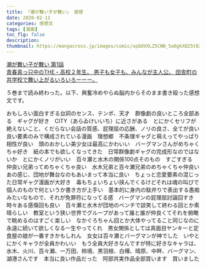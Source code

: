 ```yaml
---
title: 『潮が舞い子が舞い』 感想
date: 2020-02-11
categories: 感想文
tags: [漫画]
toc_flg: false
description: 
thumbnail: https://mangacross.jp/images/comic/xpbOVXLZ5CNN_5a6gkXQ25t020sDb9fWRFMudOPeO2I/image_sp/original.jpg?1554451812
---
```


<div class="bcard-wrapper">
<a href="https://mangacross.jp/comics/shiomai/1" rel="nofollow" target="_blank">
<span class="bcard-main withogimg">
<div class="bcard-title">
潮が舞い子が舞い 第1話
</div>
<div class="bcard-description">
青春真っ只中のTHE・高校２年生。
男子も女子も、みんなが主人公。
田舎町の共学校で舞い上がるいろいろーーー。
</div>
<div class="bcard-img" style="background-image: url(https://mangacross.jp/images/comic/xpbOVXLZ5CNN_5a6gkXQ25t020sDb9fWRFMudOPeO2I/ogp/original.png?1554451887)">
</div></span></a></div>

５巻まで読み終わった。以下、興奮冷めやらぬ脳内からそのまま書き殴った感想文です。

おもしろい面白すぎる台詞のセンス、テンポ、天才　群像劇の良いところ全部ある　ギャグが好き　CITY（あらゐけいいち）に近さがある　とにかくセリフが絶えないこと、くだらない会話の質感、屁理屈の応酬、ノリの良さ、全てが良い　良い要素のみで構成されている漫画　理想郷　不条理ギャグと萌えってやっぱり相性が良い　頭のおかしい美少女は最高にかわいい　バーグマンさんがめちゃくちゃ好き　紙の本でも欲しくなってきた　日常群像劇ギャグの完成形なのではないか　とにかくノリがいい　百々瀬と水木の関係100点そのもの　すごすぎる　仲良い兄弟ってめちゃくちゃ良い　水木兄弟と百々瀬兄弟のめちゃくちゃ仲良いあの感じ、団地が舞台なのもあいまって本当に良い　ちょっと恋愛要素の混じった日常ギャグ漫画が大好き　毒もちょいちょい挟んでくるけどそれは魂の叫びで個人のもので何というか書き方が上手い　基本的に身内の駄弁りで表出する愚痴みたいなもので、それが免罪符になってる感　バーグマンの屁理屈討論回すき　時々ある感傷回も良い　百々瀬と水木が団地のベンチで談笑して終わる回とか素晴らしい　教室という狭い世界でグループがあって誰と誰が仲良くてそれを俯瞰で眺めるのはすごく楽しい　なかぐろちゃん回とか大体やってること同じなのに永遠に続いて欲しくなる一生やってくれ　男女関係としては真面目ヤンキーと定食屋の娘が一番すきかもしれん　女女は百々瀬とバーグマンが神でした　いやとにかくキャラが全員かわいい　もう全員大好きなんですが特に好きなキャラは、水木、火川、百々瀬、一万田、柿境、黒羽根、白樺、晴原、中畔、バーグマン、湖港さんです　本当に良い作品だった　阿部共実作品全部買います　買いました